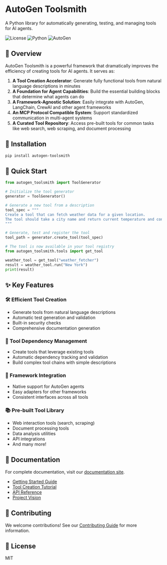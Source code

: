 # AutoGen Toolsmith

A Python library for automatically generating, testing, and managing tools for AI agents.

![License](https://img.shields.io/badge/license-MIT-blue)
![Python](https://img.shields.io/badge/python-3.8%2B-blue)
![AutoGen](https://img.shields.io/badge/AutoGen-0.4.0%2B-green)

## 🚀 Overview

AutoGen Toolsmith is a powerful framework that dramatically improves the efficiency of creating tools for AI agents. It serves as:

1. **A Tool Creation Accelerator**: Generate fully functional tools from natural language descriptions in minutes
2. **A Foundation for Agent Capabilities**: Build the essential building blocks that determine what agents can do
3. **A Framework-Agnostic Solution**: Easily integrate with AutoGen, LangChain, CrewAI and other agent frameworks
4. **An MCP Protocol Compatible System**: Support standardized communication in multi-agent systems
5. **A Curated Tool Repository**: Access pre-built tools for common tasks like web search, web scraping, and document processing

## 🔧 Installation

```bash
pip install autogen-toolsmith
```

## 🏁 Quick Start

```python
from autogen_toolsmith import ToolGenerator

# Initialize the tool generator
generator = ToolGenerator()

# Generate a new tool from a description
tool_spec = """
Create a tool that can fetch weather data for a given location.
The tool should take a city name and return current temperature and conditions.
"""

# Generate, test and register the tool
tool_path = generator.create_tool(tool_spec)

# The tool is now available in your tool registry
from autogen_toolsmith.tools import get_tool

weather_tool = get_tool("weather_fetcher")
result = weather_tool.run("New York")
print(result)
```

## ✨ Key Features

### 🛠️ Efficient Tool Creation

- Generate tools from natural language descriptions
- Automatic test generation and validation
- Built-in security checks
- Comprehensive documentation generation

### 🔄 Tool Dependency Management

- Create tools that leverage existing tools
- Automatic dependency tracking and validation
- Build complex tool chains with simple descriptions

### 🔌 Framework Integration

- Native support for AutoGen agents
- Easy adapters for other frameworks
- Consistent interfaces across all tools

### 📚 Pre-built Tool Library

- Web interaction tools (search, scraping)
- Document processing tools
- Data analysis utilities
- API integrations
- And many more!

## 📖 Documentation

For complete documentation, visit our [documentation site](https://github.com/yourusername/autogen-toolsmith/docs).

- [Getting Started Guide](docs/getting_started.md)
- [Tool Creation Tutorial](docs/tool_creation.md)
- [API Reference](docs/api_reference.md)
- [Project Vision](docs/project_vision.md)

## 🤝 Contributing

We welcome contributions! See our [Contributing Guide](docs/contributing.md) for more information.

## 📄 License

MIT 